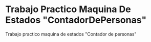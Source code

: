 # Trabajo Practico Maquina De Estados "ContadorDePersonas"
Trabajo practico maquina de estados "Contador de personas"
